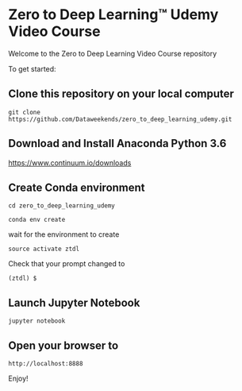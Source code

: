 # Zero to Deep Learning™ Udemy Video Course


Welcome to the Zero to Deep Learning Video Course repository

To get started:

## Clone this repository on your local computer

```
git clone https://github.com/Dataweekends/zero_to_deep_learning_udemy.git
```

## Download and Install Anaconda Python 3.6

https://www.continuum.io/downloads

## Create Conda environment

```
cd zero_to_deep_learning_udemy

conda env create
```

wait for the environment to create

```
source activate ztdl
```

Check that your prompt changed to

```
(ztdl) $
```

## Launch Jupyter Notebook

```
jupyter notebook
```

## Open your browser to

```
http://localhost:8888
```

Enjoy!